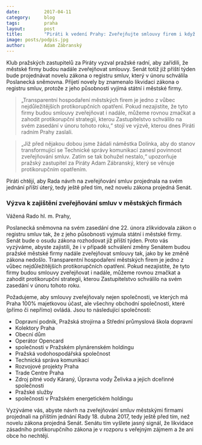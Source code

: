 ```yaml
---
date:         2017-04-11
category:     blog
tags:         praha
layout:       post
title:        "Piráti k vedení Prahy: Zveřejňujte smlouvy firem i když bude zákon o registru smluv vykleštěn" 
image: posts/podpis.jpg
author:       Adam Zábranský
---
```


Klub pražských zastupitelů za Piráty vyzval pražské radní, aby zařídili, že městské firmy budou nadále zveřejňovat smlouvy. Senát totiž již příští týden bude projednávat novelu zákona o registru smluv, který v únoru schválila Poslanecká sněmovna. Přijetí novely by znamenalo likvidaci zákona o registru smluv, protože z jeho působnosti vyjímá státní i městské firmy.

> „Transparentní hospodaření městských firem je jedno z vůbec nejdůležitějších protikorupčních opatření. Pokud nezajistíte, že tyto firmy budou smlouvy zveřejňovat i nadále, můžeme rovnou zmačkat a zahodit protikorupční strategii, kterou Zastupitelstvo schválilo na svém zasedání v únoru tohoto roku,“ stojí ve výzvě, kterou dnes Piráti radním Prahy zaslali.

> „Již před nějakou dobou jsme žádali náměstka Dolínka, aby do stanov transformující se Technické správy komunikací zanesl povinnost zveřejňování smluv. Zatím se tak bohužel nestalo,“ upozorňuje pražský zastupitel za Piráty Adam Zábranský, který se věnuje protikorupčním opatřením.

Piráti chtějí, aby Rada návrh na zveřejňování smluv projednala na svém jednání příští úterý, tedy ještě před tím, než novelu zákona projedná Senát.

### Výzva k zajištění zveřejňování smluv v městských firmách

Vážená Rado hl. m. Prahy,

Poslanecká sněmovna na svém zasedání dne 22. února zlikvidovala zákon o registru smluv tak, že z jeho působnosti vyjmula státní i městské firmy. Senát bude o osudu zákona rozhodovat již příští týden. Proto vás vyzýváme, abyste zajistili, že i v případě schválení změny Senátem budou pražské městské firmy nadále zveřejňovat smlouvy tak, jako by ke změně zákona nedošlo. Transparentní hospodaření městských firem je jedno z vůbec nejdůležitějších protikorupčních opatření. Pokud nezajistíte, že tyto firmy budou smlouvy zveřejňovat i nadále, můžeme rovnou zmačkat a zahodit protikorupční strategii, kterou Zastupitelstvo schválilo na svém zasedání v únoru tohoto roku.

Požadujeme, aby smlouvy zveřejňovaly nejen společnosti, ve kterých má Praha 100% majetkovou účast, ale všechny obchodní společnosti, které (přímo či nepřímo) ovládá. Jsou to následující společnosti:

* Dopravní podnik, Pražská strojírna a Střední průmyslová škola dopravní 
* Kolektory Praha
* Obecní dům
* Operátor Opencard
* společnosti v Pražském plynárenském holdingu
* Pražská vodohospodářská společnost
* Technická správa komunikací
* Rozvojové projekty Praha
* Trade Centre Praha
* Zdroj pitné vody Káraný, Úpravna vody Želivka a jejich dceřinné společnosti
* Pražské služby
* společnosti v Pražském energetickém holdingu

Vyzýváme vás, abyste návrh na zveřejňování smluv městskými firmami projednali na příštím jednání Rady 18. dubna 2017, tedy ještě před tím, než novelu zákona projedná Senát. Senátu tím vyšlete jasný signál, že likvidace zásadního protikorupčního zákona je v rozporu s veřejným zájmem a že ani obce ho nechtějí.

